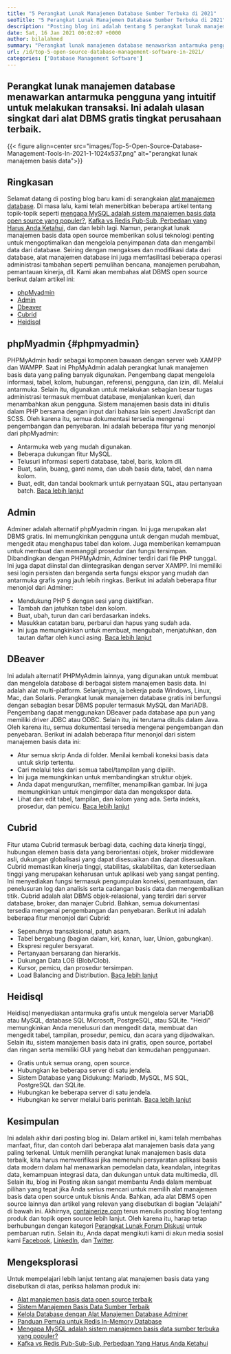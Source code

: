 ```yaml
---
title: "5 Perangkat Lunak Manajemen Database Sumber Terbuka di 2021" 
seoTitle: "5 Perangkat Lunak Manajemen Database Sumber Terbuka di 2021" 
description: "Posting blog ini adalah tentang 5 perangkat lunak manajemen basis data yang di-hosting dan open-source teratas. Ini adalah phpMyadmin, admin, dbeaver, cubrid, dan heidisql." 
date: Sat, 16 Jan 2021 00:02:07 +0000
author: bilalahmed
summary: "Perangkat lunak manajemen database menawarkan antarmuka pengguna yang intuitif untuk melakukan transaksi. Ini adalah ulasan singkat dari alat DBMS gratis tingkat perusahaan terbaik." 
url: /id/top-5-open-source-database-management-software-in-2021/
categories: ['Database Management Software']
---
```


## Perangkat lunak manajemen database menawarkan antarmuka pengguna yang intuitif untuk melakukan transaksi. Ini adalah ulasan singkat dari alat DBMS gratis tingkat perusahaan terbaik.

{{< figure align=center src="images/Top-5-Open-Source-Database-Management-Tools-In-2021-1-1024x537.png" alt="perangkat lunak manajemen basis data">}}


## Ringkasan
Selamat datang di posting blog baru kami di serangkaian [alat manajemen database][1]. Di masa lalu, kami telah menerbitkan beberapa artikel tentang topik-topik seperti [mengapa MySQL adalah sistem manajemen basis data open source yang populer?][2], [Kafka vs Redis Pub-Sub, Perbedaan yang Harus Anda Ketahui][3], dan dan lebih lagi. Namun, perangkat lunak manajemen basis data open source memberikan solusi teknologi penting untuk mengoptimalkan dan mengelola penyimpanan data dan mengambil data dari database. Seiring dengan mengakses dan modifikasi data dari database, alat manajemen database ini juga memfasilitasi beberapa operasi administrasi tambahan seperti pemulihan bencana, manajemen perubahan, pemantauan kinerja, dll.
Kami akan membahas alat DBMS open source berikut dalam artikel ini:
  * [phpMyadmin][4]
  * [Admin][5]
  * [Dbeaver][6]
  * [Cubrid][7]
  * [Heidisql][8]

## phpMyadmin   {#phpmyadmin}
PHPMyAdmin hadir sebagai komponen bawaan dengan server web XAMPP dan WAMPP. Saat ini PhpMyAdmin adalah perangkat lunak manajemen basis data yang paling banyak digunakan. Pengembang dapat mengelola informasi, tabel, kolom, hubungan, referensi, pengguna, dan izin, dll. Melalui antarmuka. Selain itu, digunakan untuk melakukan sebagian besar tugas administrasi termasuk membuat database, menjalankan kueri, dan menambahkan akun pengguna. Sistem manajemen basis data ini ditulis dalam PHP bersama dengan input dari bahasa lain seperti JavaScript dan SCSS. Oleh karena itu, semua dokumentasi tersedia mengenai pengembangan dan penyebaran. Ini adalah beberapa fitur yang menonjol dari phpMyadmin:
  * Antarmuka web yang mudah digunakan.
  * Beberapa dukungan fitur MySQL.
  * Telusuri informasi seperti database, tabel, baris, kolom dll.
  * Buat, salin, buang, ganti nama, dan ubah basis data, tabel, dan nama kolom.
  * Buat, edit, dan tandai bookmark untuk pernyataan SQL, atau pertanyaan batch.
[Baca lebih lanjut][9]

## Admin
Adminer adalah alternatif phpMyadmin ringan. Ini juga merupakan alat DBMS gratis. Ini memungkinkan pengguna untuk dengan mudah membuat, mengedit atau menghapus tabel dan kolom. Juga memberikan kemampuan untuk membuat dan memanggil prosedur dan fungsi tersimpan. Dibandingkan dengan PHPMyAdmin, Adminer terdiri dari file PHP tunggal. Ini juga dapat diinstal dan diintegrasikan dengan server XAMPP. Ini memiliki sesi login persisten dan berganda serta fungsi ekspor yang mudah dan antarmuka grafis yang jauh lebih ringkas. Berikut ini adalah beberapa fitur menonjol dari Adminer:
  * Mendukung PHP 5 dengan sesi yang diaktifkan.
  * Tambah dan jatuhkan tabel dan kolom.
  * Buat, ubah, turun dan cari berdasarkan indeks.
  * Masukkan catatan baru, perbarui dan hapus yang sudah ada.
  * Ini juga memungkinkan untuk membuat, mengubah, menjatuhkan, dan tautan daftar oleh kunci asing.
[Baca lebih lanjut][10]

## DBeaver
Ini adalah alternatif PHPMyAdmin lainnya, yang digunakan untuk membuat dan mengelola database di berbagai sistem manajemen basis data. Ini adalah alat multi-platform. Selanjutnya, ia bekerja pada Windows, Linux, Mac, dan Solaris. Perangkat lunak manajemen database gratis ini berfungsi dengan sebagian besar DBMS populer termasuk MySQL dan MariADB. Pengembang dapat menggunakan DBeaver pada database apa pun yang memiliki driver JDBC atau ODBC. Selain itu, ini terutama ditulis dalam Java. Oleh karena itu, semua dokumentasi tersedia mengenai pengembangan dan penyebaran. Berikut ini adalah beberapa fitur menonjol dari sistem manajemen basis data ini:
  * Atur semua skrip Anda di folder. Menilai kembali koneksi basis data untuk skrip tertentu.
  * Cari melalui teks dari semua tabel/tampilan yang dipilih.
  * Ini juga memungkinkan untuk membandingkan struktur objek.
  * Anda dapat mengurutkan, memfilter, menampilkan gambar. Ini juga memungkinkan untuk mengimpor data dan mengekspor data.
  * Lihat dan edit tabel, tampilan, dan kolom yang ada. Serta indeks, prosedur, dan pemicu.
[Baca lebih lanjut][11]

## Cubrid
Fitur utama Cubrid termasuk berbagi data, caching data kinerja tinggi, hubungan elemen basis data yang berorientasi objek, broker middleware asli, dukungan globalisasi yang dapat disesuaikan dan dapat disesuaikan. Cubrid memastikan kinerja tinggi, stabilitas, skalabilitas, dan ketersediaan tinggi yang merupakan keharusan untuk aplikasi web yang sangat penting. Ini menyediakan fungsi termasuk pengumpulan koneksi, pemantauan, dan penelusuran log dan analisis serta cadangan basis data dan mengembalikan titik. Cubrid adalah alat DBMS objek-relasional, yang terdiri dari server database, broker, dan manajer Cubrid. Bahkan, semua dokumentasi tersedia mengenai pengembangan dan penyebaran. Berikut ini adalah beberapa fitur menonjol dari Cubrid:
  * Sepenuhnya transaksional, patuh asam.
  * Tabel bergabung (bagian dalam, kiri, kanan, luar, Union, gabungkan).
  * Ekspresi reguler bersyarat.
  * Pertanyaan bersarang dan hierarkis.
  * Dukungan Data LOB (Blob/Clob).
  * Kursor, pemicu, dan prosedur tersimpan.
  * Load Balancing and Distribution.
[Baca lebih lanjut][12]

## Heidisql
Heidisql menyediakan antarmuka grafis untuk mengelola server MariaDB atau MySQL, database SQL Microsoft, PostgreSQL, atau SQLite. "Heidi" memungkinkan Anda menelusuri dan mengedit data, membuat dan mengedit tabel, tampilan, prosedur, pemicu, dan acara yang dijadwalkan. Selain itu, sistem manajemen basis data ini gratis, open source, portabel dan ringan serta memiliki GUI yang hebat dan kemudahan penggunaan.
  * Gratis untuk semua orang, open source.
  * Hubungkan ke beberapa server di satu jendela.
  * Sistem Database yang Didukung: Mariadb, MySQL, MS SQL, PostgreSQL dan SQLite.
  * Hubungkan ke beberapa server di satu jendela.
  * Hubungkan ke server melalui baris perintah.
[Baca lebih lanjut][13]

## Kesimpulan
Ini adalah akhir dari posting blog ini. Dalam artikel ini, kami telah membahas manfaat, fitur, dan contoh dari beberapa alat manajemen basis data yang paling terkenal. Untuk memilih perangkat lunak manajemen basis data terbaik, kita harus memverifikasi jika memenuhi persyaratan aplikasi basis data modern dalam hal menawarkan pemodelan data, keandalan, integritas data, kemampuan integrasi data, dan dukungan untuk data multimedia, dll. Selain itu, blog ini Posting akan sangat membantu Anda dalam membuat pilihan yang tepat jika Anda serius mencari untuk memilih alat manajemen basis data open source untuk bisnis Anda. Bahkan, ada alat DBMS open source lainnya dan artikel yang relevan yang disebutkan di bagian "Jelajahi" di bawah ini.
Akhirnya, [containerize.com][14] terus menulis posting blog tentang produk dan topik open source lebih lanjut. Oleh karena itu, harap tetap berhubungan dengan kategori [Perangkat Lunak Forum Diskusi][15] untuk pembaruan rutin. Selain itu, Anda dapat mengikuti kami di akun media sosial kami [Facebook][16], [LinkedIn][17], dan [Twitter][18].

## Mengeksplorasi
Untuk mempelajari lebih lanjut tentang alat manajemen basis data yang disebutkan di atas, periksa halaman produk ini:
  * [Alat manajemen basis data open source terbaik][1]
  * [Sistem Manajemen Basis Data Sumber Terbaik][19]
  * [Kelola Database dengan Alat Manajemen Database Adminer][20]
  * [Panduan Pemula untuk Redis In-Memory Database][21]
  * [Mengapa MySQL adalah sistem manajemen basis data sumber terbuka yang populer?][2]
  * [Kafka vs Redis Pub-Sub-Sub, Perbedaan Yang Harus Anda Ketahui][3]

  
[1]: https://products.containerize.com/database-management/
[2]: https://blog.containerize.com/2021/02/18/why-mysql-is-a-popular-open-source-database-management-system/
[3]: https://blog.containerize.com/database-management-software/kafka-vs-redis-pub-sub-differences-which-you-should-know/
[4]: #phpmyadmin
[5]: #adminer
[6]: #dbeaver
[7]: #cubrid
[8]: #heidisql
[9]: https://products.containerize.com/database-management/phpmyadmin
[10]: https://products.containerize.com/database-management/adminer
[11]: https://products.containerize.com/database-management/dbeaver
[12]: https://products.containerize.com/database-management/cubrid
[13]: https://products.containerize.com/database-management/heidisql
[14]: https://www.containerize.com/
[15]: https://products.containerize.com/discussion-forum/
[16]: https://web.facebook.com/containerize
[17]: https://www.linkedin.com/company/containerize/
[18]: https://twitter.com/containerize_co
[19]: https://products.containerize.com/database-management-system
[20]: https://blog.containerize.com/2021/03/05/manage-databases-with-adminer-database-management-tool/
[21]: https://blog.containerize.com/database-management-software/a-beginners-guide-to-redis-in-memory-database/
